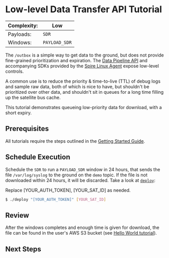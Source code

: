 # Low-level Data Transfer API Tutorial

|Complexity:|Low|
|-|-|
|Payloads:|`SDR`|
|Windows:|`PAYLOAD_SDR`|

The `/outbox` is a simple way to get data to the ground, but does not provide fine-grained prioritization and expiration. The [Data Pipeline API](https://developers.spire.com/data-pipeline-docs/) and accompanying SDKs provided by the [Spire Linux Agent](https://developers.spire.com/spire-linux-agent-docs/) expose low-level controls. 

A common use is to reduce the priority & time-to-live (TTL) of debug logs and sample raw data, both of which is nice to have, but shouldn't be prioritized over other data, and shouldn't sit in queues for a long time filling up the satellite bus cache.

This tutorial demonstrates queueing low-priority data for download, with a short expiry. 


## Prerequisites

All tutorials require the steps outlined in the [Getting Started Guide](../../GettingStarted.md). 


## Schedule Execution

Schedule the `SDR` to run a `PAYLOAD_SDR` window in 24 hours, that sends the file `/var/log/syslog` to the ground on the `demo` topic. If the file is not downloaded within 24 hours, it will be discarded. Take a look at [`deploy`](https://github.com/nsat/space-services-user-guide/blob/main/tutorials/cuda/deploy):


<aside class="notice">Replace [YOUR_AUTH_TOKEN], [YOUR_SAT_ID] as needed.</aside>

```bash
$ ./deploy "[YOUR_AUTH_TOKEN]" [YOUR_SAT_ID]
```


## Review

After the windows completes and enough time is given for download, the file can be found in the user's AWS S3 bucket (see [Hello World tutorial](../hello_world/#review)).


## Next Steps

